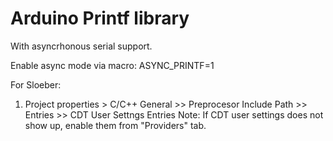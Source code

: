 # Arduino Printf library

With asyncrhonous serial support. 

Enable async mode via macro: ASYNC_PRINTF=1 

For Sloeber:
1. Project properties > C/C++ General >> Preprocesor Include Path >> Entries >> CDT User Settngs Entries
Note: If CDT user settings does not show up, enable them from "Providers" tab.